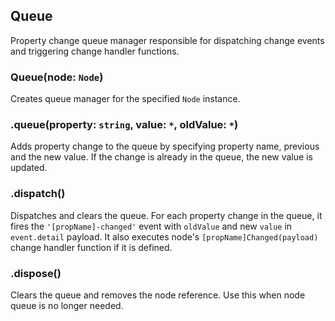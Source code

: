 ## Queue

Property change queue manager responsible for dispatching change events and triggering change handler functions.

### Queue(node: `Node`)

Creates queue manager for the specified `Node` instance.

### .queue(property: `string`, value: `*`, oldValue: `*`)

Adds property change to the queue by specifying property name, previous and the new value.
If the change is already in the queue, the new value is updated.

### .dispatch()

Dispatches and clears the queue.
For each property change in the queue, it fires the `'[propName]-changed'` event with `oldValue` and new `value` in `event.detail` payload.
It also executes node's `[propName]Changed(payload)` change handler function if it is defined.

### .dispose()

Clears the queue and removes the node reference.
Use this when node queue is no longer needed.

